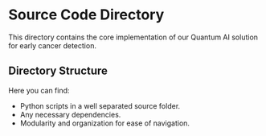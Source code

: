 # Source Code Directory

This directory contains the core implementation of our Quantum AI solution for early cancer detection.

## Directory Structure

Here you can find:
* Python scripts in a well separated source folder.
* Any necessary dependencies.
* Modularity and organization for ease of navigation.